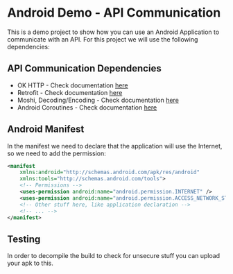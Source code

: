 # Android Demo - API Communication

This is a demo project to show how you can use an Android Application to communicate with an API. 
For this project we will use the following dependencies:

## API Communication Dependencies 

- OK HTTP - Check documentation [here](https://square.github.io/okhttp/)
- Retrofit - Check documentation [here](https://square.github.io/retrofit/)
- Moshi, Decoding/Encoding - Check documentation [here](https://github.com/square/moshi)
- Android Coroutines - Check documentation [here](https://developer.android.com/kotlin/coroutines)

## Android Manifest

In the manifest we need to declare that the application will use the Internet, so we need to add the permission:
```xml
<manifest 
    xmlns:android="http://schemas.android.com/apk/res/android"
    xmlns:tools="http://schemas.android.com/tools">
    <!-- Permissions -->
    <uses-permission android:name="android.permission.INTERNET" />
    <uses-permission android:name="android.permission.ACCESS_NETWORK_STATE" />
    <!-- Other stuff here, like application declaration -->
    <!-- ... -->
</manifest>
```

## Testing

In order to decompile the build to check for unsecure stuff you can upload your apk to this.

